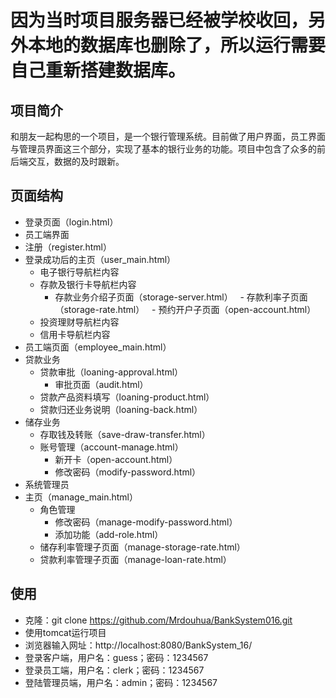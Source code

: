 # 因为当时项目服务器已经被学校收回，另外本地的数据库也删除了，所以运行需要自己重新搭建数据库。

## 项目简介
和朋友一起构思的一个项目，是一个银行管理系统。目前做了用户界面，员工界面与管理员界面这三个部分，实现了基本的银行业务的功能。项目中包含了众多的前后端交互，数据的及时跟新。
## 页面结构
- 登录页面（login.html）
- 员工端界面
 - 注册（register.html）
 - 登录成功后的主页（user_main.html）
    - 电子银行导航栏内容
    - 存款及银行卡导航栏内容
       - 存款业务介绍子页面（storage-server.html）
       - 存款利率子页面（storage-rate.html）
       - 预约开户子页面（open-account.html）
    - 投资理财导航栏内容
    - 信用卡导航栏内容
- 员工端页面（employee_main.html）
 - 贷款业务
    - 贷款审批（loaning-approval.html）
       - 审批页面（audit.html）
    - 贷款产品资料填写（loaning-product.html）
    - 贷款归还业务说明（loaning-back.html）
 - 储存业务
    - 存取钱及转账（save-draw-transfer.html）
    - 账号管理（account-manage.html）
       - 新开卡（open-account.html）
       - 修改密码（modify-password.html）
- 系统管理员
 - 主页（manage_main.html）
    - 角色管理
       - 修改密码（manage-modify-password.html）
       - 添加功能（add-role.html）
    - 储存利率管理子页面（manage-storage-rate.html）
    - 贷款利率管理子页面（manage-loan-rate.html）

## 使用
- 克隆：git clone https://github.com/Mrdouhua/BankSystem016.git
- 使用tomcat运行项目
- 浏览器输入网址：http://localhost:8080/BankSystem_16/
 - 登录客户端，用户名：guess；密码：1234567
 - 登录员工端，用户名：clerk；密码：1234567
 - 登陆管理员端，用户名：admin；密码：1234567
